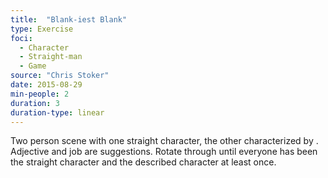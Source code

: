 ```yaml
---
title:  "Blank-iest Blank"
type: Exercise
foci:
  - Character
  - Straight-man
  - Game
source: "Chris Stoker"
date: 2015-08-29
min-people: 2
duration: 3
duration-type: linear
---
```

Two person scene with one straight character, the other characterized by <adjective> <job>.
Adjective and job are suggestions.
Rotate through until everyone has been the straight character and the described character at least once.
